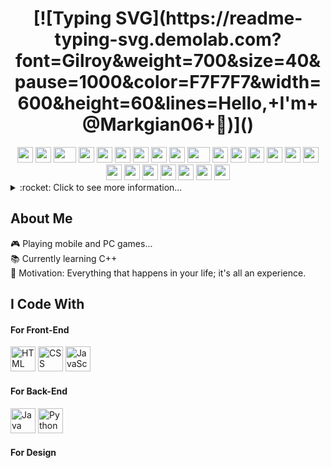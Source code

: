 <h1 align="center">
  [![Typing SVG](https://readme-typing-svg.demolab.com?font=Gilroy&weight=700&size=40&pause=1000&color=F7F7F7&width=600&height=60&lines=Hello,+I'm+@Markgian06+👾)]()
</h1>

<div align="center">
  <img src="https://cultofthepartyparrot.com/parrots/hd/githubparrot.gif" width="25" height="25"/>
  <img src="https://cultofthepartyparrot.com/flags/hd/iranparrot.gif" width="25" height="25"/>
  <img src="https://cultofthepartyparrot.com/parrots/asyncparrot.gif" width="36" height="25"/>
  <img src="https://cultofthepartyparrot.com/parrots/hd/60fpsparrot.gif" width="25" height="25"/>
  <img src="https://cultofthepartyparrot.com/parrots/hd/jumpingparrot.gif" width="25" height="25"/>
  <img src="https://cultofthepartyparrot.com/parrots/hd/opensourceparrot.gif" width="25" height="25"/>
  <img src="https://cultofthepartyparrot.com/parrots/hd/dealwithitnowparrot.gif" width="25" height="25"/>
  <img src="https://cultofthepartyparrot.com/parrots/hd/hypnoparrotlight.gif" width="25" height="25"/>
  <img src="https://cultofthepartyparrot.com/parrots/databaseparrot.gif" width="25" height="25"/>
  <img src="https://cultofthepartyparrot.com/parrots/fixparrot.gif" width="36" height="25"/>
  <img src="https://cultofthepartyparrot.com/parrots/hd/laptop_parrot.gif" width="25" height="25"/>
  <img src="https://cultofthepartyparrot.com/parrots/hd/spinningparrot.gif" width="25" height="25"/>
  <img src="https://cultofthepartyparrot.com/parrots/hd/levitationparrot.gif" width="25" height="25"/>
  <img src="https://cultofthepartyparrot.com/parrots/hd/meldparrot.gif" width="25" height="25"/>
  <img src="https://cultofthepartyparrot.com/parrots/slomoparrot.gif" width="25" height="25"/>
  <img src="https://cultofthepartyparrot.com/parrots/hd/moonwalkingparrot.gif" width="25" height="25"/>
  <img src="https://cultofthepartyparrot.com/parrots/hd/stableparrot.gif" width="25" height="25"/>
  <img src="https://cultofthepartyparrot.com/parrots/hd/scienceparrot.gif" width="25" height="25"/>
  <img src="https://cultofthepartyparrot.com/parrots/hd/pirateparrot.gif" width="25" height="25"/>
  <img src="https://cultofthepartyparrot.com/parrots/hd/footballparrot.gif" width="25" height="25"/>
  <img src="https://cultofthepartyparrot.com/parrots/hd/illuminatiparrot.gif" width="25" height="25"/>
  <img src="https://cultofthepartyparrot.com/parrots/hd/hypnoparrotdark.gif" width="25" height="25"/>
  <img src="https://cultofthepartyparrot.com/parrots/hd/mustacheparrot.gif" width="25" height="25"/>
</div>

<details>
  <summary>:rocket: Click to see more information...</summary>
  <p align="justify">I am excited to begin my journey as a Bachelor of Science in Information Systems Student. I have always been interested in the world of programming.</p>
</details>

<h2 align="left">About Me</h2>
<p align="left">
  🎮 Playing mobile and PC games...<br>
  📚 Currently learning C++<br>
  🎯 Motivation: Everything that happens in your life; it's all an experience.
</p>

<h2 align="left">I Code With</h2>
<div align="left">
  <h4>For Front-End</h4>
  <img src="https://cdn.jsdelivr.net/gh/devicons/devicon/icons/html5/html5-original.svg" height="40" alt="HTML logo" />
  <img src="https://cdn.jsdelivr.net/gh/devicons/devicon/icons/css3/css3-original.svg" height="40" alt="CSS logo" />
  <img src="https://cdn.jsdelivr.net/gh/devicons/devicon/icons/javascript/javascript-original.svg" height="40" alt="JavaScript logo" />
  
  <h4>For Back-End</h4>
  <img src="https://cdn.jsdelivr.net/gh/devicons/devicon/icons/java/java-original.svg" height="40" alt="Java logo" />
  <img src="https://cdn.jsdelivr.net/gh/devicons/devicon/icons/python/python-original.svg" height="40" alt="Python logo" />
  
  <h4>For Design</h4>
  <!-- Add design tools here -->
</div>
